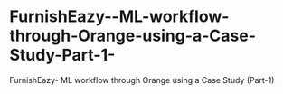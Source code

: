 # FurnishEazy--ML-workflow-through-Orange-using-a-Case-Study-Part-1-
FurnishEazy- ML workflow through Orange using a Case Study (Part-1)
